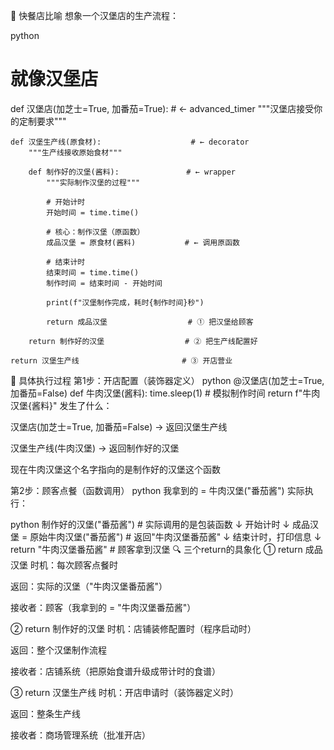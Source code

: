 
🍔 快餐店比喻
想象一个汉堡店的生产流程：

python
# 就像汉堡店
def 汉堡店(加芝士=True, 加番茄=True):           # ← advanced_timer
    """汉堡店接受你的定制要求"""
    
    def 汉堡生产线(原食材):                    # ← decorator
        """生产线接收原始食材"""
        
        def 制作好的汉堡(酱料):               # ← wrapper
            """实际制作汉堡的过程"""
            
            # 开始计时
            开始时间 = time.time()
            
            # 核心：制作汉堡（原函数）
            成品汉堡 = 原食材(酱料)           # ← 调用原函数
            
            # 结束计时
            结束时间 = time.time()
            制作时间 = 结束时间 - 开始时间
            
            print(f"汉堡制作完成，耗时{制作时间}秒")
            
            return 成品汉堡                  # ① 把汉堡给顾客
            
        return 制作好的汉堡                  # ② 把生产线配置好
    
    return 汉堡生产线                       # ③ 开店营业
🎯 具体执行过程
第1步：开店配置（装饰器定义）
python
@汉堡店(加芝士=True, 加番茄=False)
def 牛肉汉堡(酱料):
    time.sleep(1)  # 模拟制作时间
    return f"牛肉汉堡{酱料}"
发生了什么：

汉堡店(加芝士=True, 加番茄=False) → 返回汉堡生产线

汉堡生产线(牛肉汉堡) → 返回制作好的汉堡

现在牛肉汉堡这个名字指向的是制作好的汉堡这个函数

第2步：顾客点餐（函数调用）
python
我拿到的 = 牛肉汉堡("番茄酱")
实际执行：

python
制作好的汉堡("番茄酱")  # 实际调用的是包装函数
↓
开始计时
↓
成品汉堡 = 原始牛肉汉堡("番茄酱")  # 返回"牛肉汉堡番茄酱"
↓
结束计时，打印信息
↓
return "牛肉汉堡番茄酱"  # 顾客拿到汉堡
🔍 三个return的具象化
① return 成品汉堡
时机：每次顾客点餐时

返回：实际的汉堡（"牛肉汉堡番茄酱"）

接收者：顾客（我拿到的 = "牛肉汉堡番茄酱"）

② return 制作好的汉堡
时机：店铺装修配置时（程序启动时）

返回：整个汉堡制作流程

接收者：店铺系统（把原始食谱升级成带计时的食谱）

③ return 汉堡生产线
时机：开店申请时（装饰器定义时）

返回：整条生产线

接收者：商场管理系统（批准开店）
